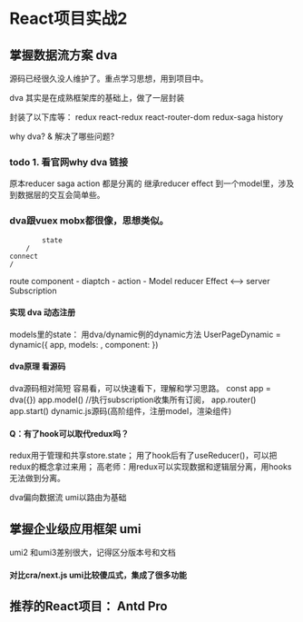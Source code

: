 # React项目实战2

## 掌握数据流方案 dva 
源码已经很久没人维护了。重点学习思想，用到项目中。

dva 其实是在成熟框架库的基础上，做了一层封装

封装了以下库等：
redux
react-redux
react-router-dom
redux-saga
history


why dva? & 解决了哪些问题? 
### todo 1. 看官网why dva 链接
原本reducer saga action 都是分离的
继承reducer effect 到一个model里，涉及到数据层的交互会简单些。

### dva跟vuex mobx都很像，思想类似。

            state               
        /
    connect
    /
route
component - diaptch -  action - Model
                                reducer
                                Effect   <-->    server
                                Subscription


#### 实现 dva 动态注册 
models里的state：
用dva/dynamic例的dynamic方法
UserPageDynamic = dynamic({
    app,
    models: ,
    component: 
})

#### dva原理 看源码
dva源码相对简短 容易看，可以快速看下，理解和学习思路。
const app = dva({})
app.model() //执行subscription收集所有订阅，
app.router()
app.start()
dynamic.js源码(高阶组件，注册model，渲染组件)


#### Q：有了hook可以取代redux吗？                                
redux用于管理和共享store.state；
用了hook后有了useReducer()，可以把redux的概念拿过来用；
高老师：用redux可以实现数据和逻辑层分离，用hooks无法做到分离。



dva偏向数据流
umi以路由为基础

## 掌握企业级应用框架 umi
umi2 和umi3差别很大，记得区分版本号和文档

#### 对比cra/next.js umi比较傻瓜式，集成了很多功能



## 推荐的React项目： Antd Pro